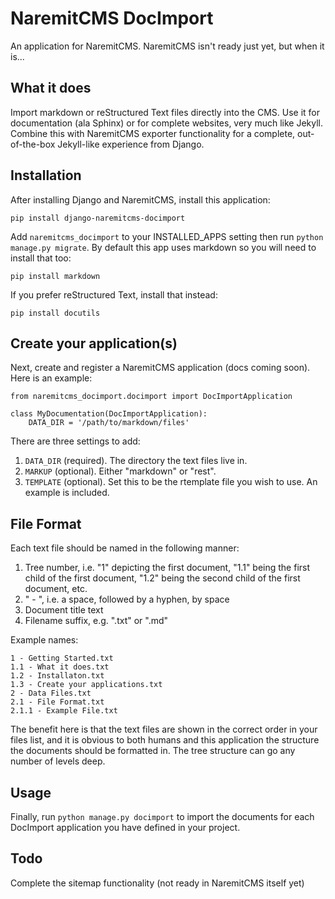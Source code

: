 NaremitCMS DocImport
====================

An application for NaremitCMS. NaremitCMS isn't ready just yet, but when it is...

## What it does

Import markdown or reStructured Text files directly into the CMS. Use it for documentation (ala Sphinx) or for complete websites, very much like Jekyll. Combine this with NaremitCMS exporter functionality for a complete, out-of-the-box Jekyll-like experience from Django.

## Installation

After installing Django and NaremitCMS, install this application:

    pip install django-naremitcms-docimport

Add `naremitcms_docimport` to your INSTALLED_APPS setting then run `python manage.py migrate`. By default this app uses markdown so you will need to install that too:

    pip install markdown

If you prefer reStructured Text, install that instead:

    pip install docutils

## Create your application(s)

Next, create and register a NaremitCMS application (docs coming soon). Here is an example:

```
from naremitcms_docimport.docimport import DocImportApplication

class MyDocumentation(DocImportApplication):
    DATA_DIR = '/path/to/markdown/files'
```

There are three settings to add:

1. `DATA_DIR` (required). The directory the text files live in.
1. `MARKUP` (optional). Either "markdown" or "rest".
1. `TEMPLATE` (optional). Set this to be the rtemplate file you wish to use. An example is included.

## File Format

Each text file should be named in the following manner:

1. Tree number, i.e. "1" depicting the first document, "1.1" being the first child of the first document, "1.2" being the second child of the first document, etc.
1. " - ", i.e. a space, followed by a hyphen, by space
1. Document title text
1. Filename suffix, e.g. ".txt" or ".md"

Example names:
```
1 - Getting Started.txt
1.1 - What it does.txt
1.2 - Installaton.txt
1.3 - Create your applications.txt
2 - Data Files.txt
2.1 - File Format.txt
2.1.1 - Example File.txt
```
The benefit here is that the text files are shown in the correct order in your files list, and it is obvious to both humans and this application the structure the documents should be formatted in. The tree structure can go any number of levels deep.

## Usage

Finally, run `python manage.py docimport` to import the documents for each DocImport application you have defined in your project.

## Todo

Complete the sitemap functionality (not ready in NaremitCMS itself yet)
